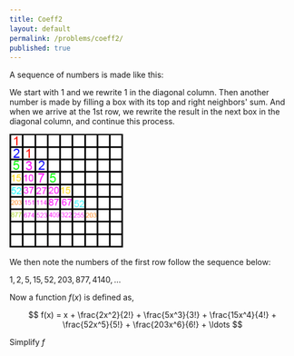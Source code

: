 ```yaml
---
title: Coeff2
layout: default
permalink: /problems/coeff2/
published: true
---
```


A sequence of numbers is made like this:

We start with $1$ and we rewrite $1$ in the diagonal column. Then another number is made by filling a box with its top and right neighbors' sum. And when we arrive at the 1st row, we rewrite the result in the next box in the diagonal column, and continue this process.

<img src="assets/images/coeff2.png" height="200">

We then note the numbers of the first row follow the sequence below:

$1, 2, 5, 15, 52, 203, 877, 4140, \ldots$

Now a function $f(x)$ is defined as,

$$
f(x) = x + \frac{2x^2}{2!} + \frac{5x^3}{3!} + \frac{15x^4}{4!} + \frac{52x^5}{5!} + \frac{203x^6}{6!} + \ldots
$$

Simplify $f$

